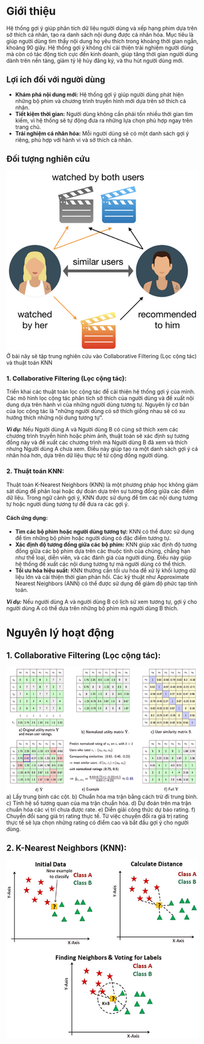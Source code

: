 # Giới thiệu
Hệ thống gợi ý giúp phân tích dữ liệu người dùng và xếp hạng phim dựa trên sở thích cá nhân, tạo ra danh sách nội dung được cá nhân hóa. Mục tiêu là giúp người dùng tìm thấy nội dung họ yêu thích trong khoảng thời gian ngắn, khoảng 90 giây. Hệ thống gợi ý không chỉ cải thiện trải nghiệm người dùng mà còn có tác động tích cực đến kinh doanh, giúp tăng thời gian người dùng dành trên nền tảng, giảm tỷ lệ hủy đăng ký, và thu hút người dùng mới.

## Lợi ích đối với người dùng
- **Khám phá nội dung mới:** Hệ thống gợi ý giúp người dùng phát hiện những bộ phim và chương trình truyền hình mới dựa trên sở thích cá nhân.
- **Tiết kiệm thời gian:** Người dùng không cần phải tốn nhiều thời gian tìm kiếm, vì hệ thống sẽ tự động đưa ra những lựa chọn phù hợp ngay trên trang chủ.
- **Trải nghiệm cá nhân hóa:** Mỗi người dùng sẽ có một danh sách gợi ý riêng, phù hợp với hành vi và sở thích cá nhân.
  
## Đối tượng nghiên cứu
<img src="img/Collaborative_Filtering.png" alt="Collaborative Filtering">
Ở bài nãy sẽ tập trung nghiên cứu vào Collaborative Filtering (Lọc cộng tác) và thuật toán KNN

### 1. Collaborative Filtering (Lọc cộng tác):
Triển khai các thuật toán lọc cộng tác để cải thiện hệ thống gợi ý của mình. Các mô hình lọc cộng tác phân tích sở thích của người dùng và đề xuất nội dung dựa trên hành vi của những người dùng tương tự. Nguyên lý cơ bản của lọc cộng tác là "những người dùng có sở thích giống nhau sẽ có xu hướng thích những nội dung tương tự". 

***Ví dụ:*** Nếu Người dùng A và Người dùng B có cùng sở thích xem các chương trình truyền hình hoặc phim ảnh, thuật toán sẽ xác định sự tương đồng này và đề xuất các chương trình mà Người dùng B đã xem và thích nhưng Người dùng A chưa xem. Điều này giúp tạo ra một danh sách gợi ý cá nhân hóa hơn, dựa trên dữ liệu thực tế từ cộng đồng người dùng.

### 2. Thuật toán KNN:
Thuật toán K-Nearest Neighbors (KNN) là một phương pháp học không giám sát dùng để phân loại hoặc dự đoán dựa trên sự tương đồng giữa các điểm dữ liệu. Trong ngữ cảnh gợi ý, KNN được sử dụng để tìm các nội dung tương tự hoặc người dùng tương tự để đưa ra các gợi ý.
#### Cách ứng dụng:
- **Tìm các bộ phim hoặc người dùng tương tự:** KNN có thể được sử dụng để tìm những bộ phim hoặc người dùng có đặc điểm tương tự. 
- **Xác định độ tương đồng giữa các bộ phim:** KNN giúp xác định độ tương đồng giữa các bộ phim dựa trên các thuộc tính của chúng, chẳng hạn như thể loại, diễn viên, và các đánh giá của người dùng. Điều này giúp hệ thống đề xuất các nội dung tương tự mà người dùng có thể thích.
- **Tối ưu hóa hiệu suất:** KNN thường cần tối ưu hóa để xử lý khối lượng dữ liệu lớn và cải thiện thời gian phản hồi. Các kỹ thuật như Approximate Nearest Neighbors (ANN) có thể được sử dụng để giảm độ phức tạp tính toán.

***Ví dụ:*** Nếu người dùng A và người dùng B có lịch sử xem tương tự, gợi ý cho người dùng A có thể dựa trên những bộ phim mà người dùng B thích.
# Nguyên lý hoạt động
## 1. Collaborative Filtering (Lọc cộng tác):
<img src="img/Algorithm.png" alt="Algorithm Collaborative Filtering"> 
a) Lấy trung bình các cột.
b) Chuẩn hóa ma trận bằng cách trừ đi trung bình.
c) Tính hệ số tương quan của ma trận chuẩn hóa.
d) Dự đoán trên ma trận chuẩn hóa các vị trí chưa được rate.
e) Diễn giải công thức dự báo rating.
f) Chuyển đổi sang giá trị rating thực tế.
Từ việc chuyển đổi ra giá trị rating thực tế sẽ lựa chọn những rating có điểm cao và bắt đầu gợi ý cho người dùng.

## 2. K-Nearest Neighbors (KNN): 
<img src="img/KNN.png" alt="KNN"> 

